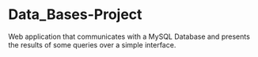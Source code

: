 # Data_Bases-Project

Web application that communicates with a MySQL Database and presents the results of some queries over a simple interface.
